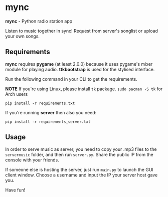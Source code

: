 # mync

**mync** - Python radio station app

Listen to music together in sync! Request from server's songlist or upload your own songs.

## Requirements
**mync** requires **pygame** (at least 2.0.0) because it uses pygame's mixer module for playing audio. **ttkbootstrap** is used for the stylised interface.

Run the following command in your CLI to get the requirements.

**NOTE** If you're using Linux, please install `tk` package. ```sudo pacman -S tk``` for Arch users

`pip install -r requirements.txt`

If you're running **server** then also you need:

`pip install -r requirements_server.txt`

## Usage
In order to serve music as server, you need to copy your .mp3 files to the `servermusic` folder, and then run `server.py`. Share the public IP from the console with your friends.

If someone else is hosting the server, just run `main.py` to launch the GUI client window. Choose a username and input the IP your server host gave you.

Have fun!
